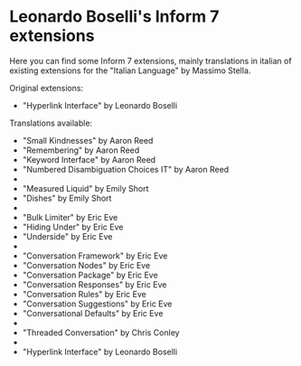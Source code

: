Leonardo Boselli's Inform 7 extensions
======================================

Here you can find some Inform 7 extensions, mainly translations in italian of existing extensions for the "Italian Language" by Massimo Stella.

Original extensions:

* "Hyperlink Interface" by Leonardo Boselli

Translations available:

* "Small Kindnesses" by Aaron Reed
* "Remembering" by Aaron Reed
* "Keyword Interface" by Aaron Reed
* "Numbered Disambiguation Choices IT" by Aaron Reed
*  
* "Measured Liquid" by Emily Short
* "Dishes" by Emily Short
* 
* "Bulk Limiter" by Eric Eve
* "Hiding Under" by Eric Eve
* "Underside" by Eric Eve
*  
* "Conversation Framework" by Eric Eve
* "Conversation Nodes" by Eric Eve
* "Conversation Package" by Eric Eve
* "Conversation Responses" by Eric Eve
* "Conversation Rules" by Eric Eve
* "Conversation Suggestions" by Eric Eve
* "Conversational Defaults" by Eric Eve
*  
* "Threaded Conversation" by Chris Conley
*  
* "Hyperlink Interface" by Leonardo Boselli
